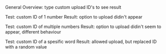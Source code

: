  General Overview: type custom upload ID's to see result

Test: custom ID of 1 number
Result: option to upload didin't appear

Test: custom ID of multiple numbers
Result: option to upload didin't seem to appear, different behaviour

Test: custom ID of a spesific word
Result: allowed upload, but replaced ID with a random value
